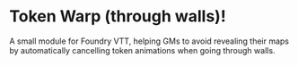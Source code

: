 # Token Warp (through walls)!
A small module for Foundry VTT, helping GMs to avoid revealing their maps by automatically cancelling token animations when going through walls.
